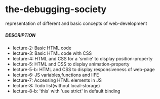 # the-debugging-society
 representation of different and basic concepts of web-development 
##### DESCRIPTION
* lecture-2: Basic HTML code
* lecture-3: Basic HTML code with CSS
* lecture-4: HTML and CSS for a 'smilie' to display position-property
* lecture-5: HTML and CSS to display animation-property
* lecture-5-b: HTML and CSS to display responsiveness of web-page
* lecture-6: JS variables,functions and IIFE
* lecture-7: Accessing HTML elements in JS
* lecture-8: Todo list(without local-storage)
* lecture-8-b: 'this' with 'use strict' in default binding
